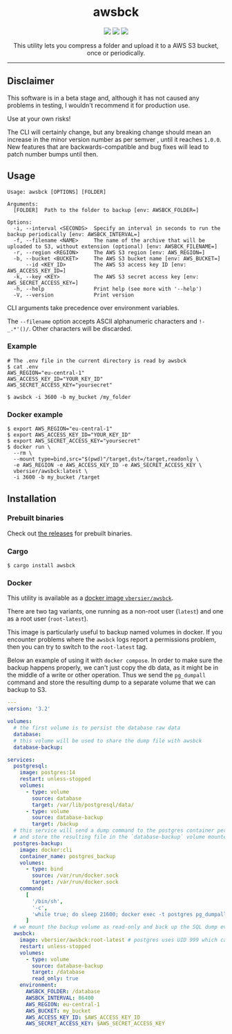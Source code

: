 <h1 align="center">awsbck</h1>

<p align="center">
  <a href="https://github.com/beeb/awsbck-rs/actions/workflows/ci.yml"><img src="https://img.shields.io/github/actions/workflow/status/beeb/awsbck-rs/ci.yml?style=flat-square" /></a>
  <a href="https://crates.io/crates/awsbck"><img src="https://img.shields.io/crates/v/awsbck.svg?style=flat-square" /></a>
  <a href="https://github.com/beeb/awsbck-rs/blob/main/LICENSE-MIT"><img src="https://img.shields.io/crates/l/awsbck.svg?style=flat-square" /></a>
</p>

<p align="center">
  This utility lets you compress a folder and upload it to a AWS S3 bucket, once or periodically.
</p>

<hr/>

## Disclaimer

This software is in a beta stage and, although it has not caused any problems in testing, I wouldn't recommend it for
production use.

Use at your own risks!

The CLI will certainly change, but any breaking change should mean an increase in the minor version number as per semver
, until it reaches `1.0.0`. New features that are backwards-compatible and bug fixes will lead to patch number bumps
until then.

## Usage

```
Usage: awsbck [OPTIONS] [FOLDER]

Arguments:
  [FOLDER]  Path to the folder to backup [env: AWSBCK_FOLDER=]

Options:
  -i, --interval <SECONDS>  Specify an interval in seconds to run the backup periodically [env: AWSBCK_INTERVAL=]
  -f, --filename <NAME>     The name of the archive that will be uploaded to S3, without extension (optional) [env: AWSBCK_FILENAME=]
  -r, --region <REGION>     The AWS S3 region [env: AWS_REGION=]
  -b, --bucket <BUCKET>     The AWS S3 bucket name [env: AWS_BUCKET=]
      --id <KEY_ID>         The AWS S3 access key ID [env: AWS_ACCESS_KEY_ID=]
  -k, --key <KEY>           The AWS S3 secret access key [env: AWS_SECRET_ACCESS_KEY=]
  -h, --help                Print help (see more with '--help')
  -V, --version             Print version
```

CLI arguments take precedence over environment variables.

The `--filename` option accepts ASCII alphanumeric characters and `!-_.*'()/`. Other characters will be discarded.

### Example

```shell
# The .env file in the current directory is read by awsbck
$ cat .env
AWS_REGION="eu-central-1"
AWS_ACCESS_KEY_ID="YOUR_KEY_ID"
AWS_SECRET_ACCESS_KEY="yoursecret"

$ awsbck -i 3600 -b my_bucket /my_folder
```

### Docker example

```
$ export AWS_REGION="eu-central-1"
$ export AWS_ACCESS_KEY_ID="YOUR_KEY_ID"
$ export AWS_SECRET_ACCESS_KEY="yoursecret"
$ docker run \
  --rm \
  --mount type=bind,src="$(pwd)"/target,dst=/target,readonly \
  -e AWS_REGION -e AWS_ACCESS_KEY_ID -e AWS_SECRET_ACCESS_KEY \
  vbersier/awsbck:latest \
  -i 3600 -b my_bucket /target
```

## Installation

### Prebuilt binaries

Check out [the releases](https://github.com/beeb/awsbck-rs/releases) for prebuilt binaries.

### Cargo

```shell
$ cargo install awsbck
```

### Docker

This utility is available as a [docker image `vbersier/awsbck`](https://hub.docker.com/r/vbersier/awsbck).

There are two tag variants, one running as a non-root user (`latest`) and one as a root user (`root-latest`).

This image is particularly useful to backup named volumes in docker. If you encounter problems where the `awsbck` logs
report a permissions problem, then you can try to switch to the `root-latest` tag.

Below an example of using it with `docker compose`. In order to make sure the backup happens properly, we can't just
copy the db data, as it might be in the middle of a write or other operation. Thus we send the `pg_dumpall` command
and store the resulting dump to a separate volume that we can backup to S3.

```yml
---
version: '3.2'

volumes:
  # the first volume is to persist the database raw data
  database:
  # this volume will be used to share the dump file with awsbck
  database-backup:

services:
  postgresql:
    image: postgres:14
    restart: unless-stopped
    volumes:
      - type: volume
        source: database
        target: /var/lib/postgresql/data/
      - type: volume
        source: database-backup
        target: /backup
  # this service will send a dump command to the postgres container periodically (here 6h)
  # and store the resulting file in the `database-backup` volume mounted at `/backup`
  postgres-backup:
    image: docker:cli
    container_name: postgres_backup
    volumes:
      - type: bind
        source: /var/run/docker.sock
        target: /var/run/docker.sock
    command:
      [
        '/bin/sh',
        '-c',
        'while true; do sleep 21600; docker exec -t postgres pg_dumpall -c -U postgres > /backup/dump_database.sql; done'
      ]
  # we mount the backup volume as read-only and back up the SQL dump every 24h
  awsbck:
    image: vbersier/awsbck:root-latest # postgres uses UID 999 which can't be accessed as nonroot
    restart: unless-stopped
    volumes:
      - type: volume
        source: database-backup
        target: /database
        read_only: true
    environment:
      AWSBCK_FOLDER: /database
      AWSBCK_INTERVAL: 86400
      AWS_REGION: eu-central-1
      AWS_BUCKET: my_bucket
      AWS_ACCESS_KEY_ID: $AWS_ACCESS_KEY_ID
      AWS_SECRET_ACCESS_KEY: $AWS_SECRET_ACCESS_KEY
```
